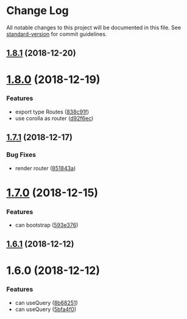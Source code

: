 # Change Log

All notable changes to this project will be documented in this file. See [standard-version](https://github.com/conventional-changelog/standard-version) for commit guidelines.

<a name="1.8.1"></a>
## [1.8.1](https://github.com/forsigner/dahlia/compare/v1.8.0...v1.8.1) (2018-12-20)



<a name="1.8.0"></a>
# [1.8.0](https://github.com/forsigner/dahlia/compare/v1.7.1...v1.8.0) (2018-12-19)


### Features

* export type Routes ([838c91f](https://github.com/forsigner/dahlia/commit/838c91f))
* use corolla as router ([d92f6ec](https://github.com/forsigner/dahlia/commit/d92f6ec))



<a name="1.7.1"></a>
## [1.7.1](https://github.com/forsigner/dahlia/compare/v1.7.0...v1.7.1) (2018-12-17)


### Bug Fixes

* render router ([851843a](https://github.com/forsigner/dahlia/commit/851843a))



<a name="1.7.0"></a>
# [1.7.0](https://github.com/forsigner/dahlia/compare/v1.6.1...v1.7.0) (2018-12-15)


### Features

* can bootstrap ([593e376](https://github.com/forsigner/dahlia/commit/593e376))



<a name="1.6.1"></a>
## [1.6.1](https://github.com/forsigner/dahlia/compare/v1.6.0...v1.6.1) (2018-12-12)



<a name="1.6.0"></a>
# 1.6.0 (2018-12-12)


### Features

* can useQuery ([8b68251](https://github.com/forsigner/dahlia/commit/8b68251))
* can useQuery ([5bfa4f0](https://github.com/forsigner/dahlia/commit/5bfa4f0))
